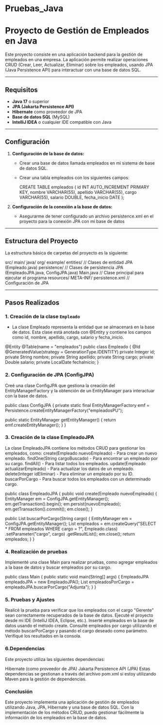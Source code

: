 # Pruebas_Java

# Proyecto de Gestión de Empleados en Java

Este proyecto consiste en una aplicación backend para la gestión de empleados en una empresa. La aplicación permite realizar operaciones CRUD (Crear, Leer, Actualizar, Eliminar) sobre los empleados, usando JPA (Java Persistence API) para interactuar con una base de datos SQL.

---

## Requisitos

- **Java 17** o superior
- **JPA (Jakarta Persistence API)**
- **Hibernate** como proveedor de JPA
- **Base de datos SQL** (MySQL)
- **IntelliJ IDEA** o cualquier IDE compatible con Java

---

## Configuración

1. **Configuración de la base de datos:**
   - Crear una base de datos llamada empleados en mi sistema de base de datos SQL.
   - Crear una tabla empleados con los siguientes campos:
   
     CREATE TABLE empleados (
         id INT AUTO_INCREMENT PRIMARY KEY,
         nombre VARCHAR(55),
         apellido VARCHAR(55),
         cargo VARCHAR(55),
         salario DOUBLE,
         fecha_inicio DATE
     );
     

2. **Configuración de la conexión a la base de datos:**
   - Asegurarme de tener configurado un archivo persistence.xml en el proyecto para la conexión JPA con mi base de datos
     

---

## Estructura del Proyecto

La estructura básica de carpetas del proyecto es la siguiente:

src/
main/
java/
org/
example/
entities/ // Clases de entidad JPA (Empleado.java)
persistence/ // Clases de persistencia JPA (EmpleadoJPA.java, ConfigJPA.java)
Main.java // Clase principal para ejecutar el programa
resources/
META-INF/
persistence.xml // Configuración de JPA

---

## Pasos Realizados

### 1. **Creación de la clase `Empleado`**
   - La clase Empleado representa la entidad que se almacenará en la base de datos. Esta clase está anotada con @Entity y contiene los campos como id, nombre, apellido, cargo, salario y fecha_inicio.
   
   @Entity
   @Table(name = "empleados")
   public class Empleado {
       @Id
       @GeneratedValue(strategy = GenerationType.IDENTITY)
       private Integer id;
       private String nombre;
       private String apellido;
       private String cargo;
       private Double salario;
       private LocalDate fechaInicio;
   }

### 2. Configuración de JPA (ConfigJPA)
Creé una clase ConfigJPA que gestiona la creación del EntityManagerFactory y la obtención de un EntityManager para interactuar con la base de datos.

public class ConfigJPA {
    private static final EntityManagerFactory emf = Persistence.createEntityManagerFactory("empleadosPU");

   public static EntityManager getEntityManager() {
        return emf.createEntityManager();
    }
}

### 3. Creación de la clase EmpleadoJPA
La clase EmpleadoJPA contiene los métodos CRUD para gestionar los empleados, como:
create(Empleado nuevoEmpleado) - Para crear un nuevo empleado.
findOne(String cargoBuscado) - Para encontrar un empleado por su cargo.
findAll() - Para listar todos los empleados.
update(Empleado actualizarEmpleado) - Para actualizar los datos de un empleado.
delete(Integer idEliminar) - Para eliminar un empleado por su ID.
buscarPorCargo - Para buscar todos los empleados con un determinado cargo.


public class EmpleadoJPA {
    public void create(Empleado nuevoEmpleado) {
        EntityManager em = ConfigJPA.getEntityManager();
        em.getTransaction().begin();
        em.persist(nuevoEmpleado);
        em.getTransaction().commit();
        em.close();
    }

   public List<Empleado> buscarPorCargo(String cargo) {
        EntityManager em = ConfigJPA.getEntityManager();
        List<Empleado> empleados = em.createQuery("SELECT * FROM empleados WHERE cargo = ?", Empleado.class)
                                      .setParameter("cargo", cargo)
                                      .getResultList();
        em.close();
        return empleados;
    }
}


### 4. Realización de pruebas
Implementé una clase Main para realizar pruebas, como agregar empleados a la base de datos y buscar empleados por su cargo.

public class Main {
    public static void main(String[] args) {
        EmpleadoJPA empleadoJPA = new EmpleadoJPA();
        List<Empleado> empleadosPorCargo = empleadoJPA.buscarPorCargo("Adjunta");
    }
}


### 5. Pruebas y Ajustes
Realicé la prueba para verificar que los empleados con el cargo "Gerente" sean correctamente recuperados de la base de datos.
Ejecuté el proyecto desde mi IDE (IntelliJ IDEA, Eclipse, etc.).
Inserté empleados en la base de datos usando el método create.
Consulté empleados por cargo utilizando el método buscarPorCargo y pasando el cargo deseado como parámetro.
Verifiqué los resultados en la consola.

### 6.Dependencias
Este proyecto utiliza las siguientes dependencias:

Hibernate (como proveedor de JPA)
Jakarta Persistence API (JPA)
Estas dependencias se gestionan a través del archivo pom.xml si estoy utilizando Maven para la gestión de dependencias.


### Conclusión
Este proyecto implementa una aplicación de gestión de empleados utilizando Java, JPA, Hibernate y una base de datos SQL. Con la implementación de los métodos CRUD, puedo gestionar fácilmente la información de los empleados en la base de datos.


